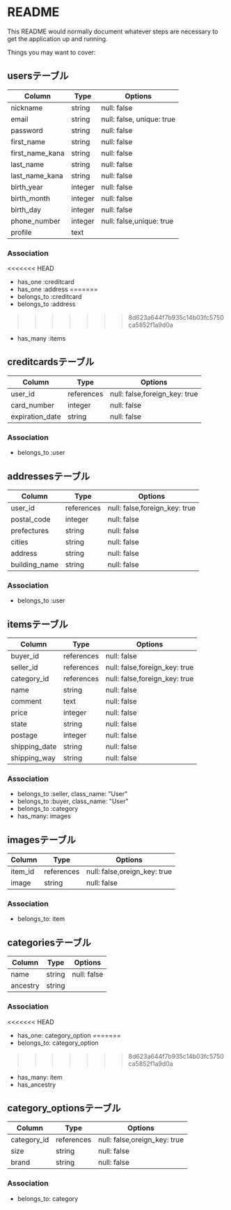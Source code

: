 # README

This README would normally document whatever steps are necessary to get the
application up and running.

Things you may want to cover:

## usersテーブル

|Column|Type|Options| 
|-------|----|-------| 
|nickname|string|null: false| 
|email|string|null: false, unique: true| 
|password|string|null: false| 
|first_name|string|null: false| 
|first_name_kana|string|null: false| 
|last_name|string|null: false| 
|last_name_kana|string|null: false| 
|birth_year|integer|null: false| 
|birth_month|integer|null: false| 
|birth_day|integer|null: false| 
|phone_number|integer|null: false,unique: true|
|profile|text|

### Association 
<<<<<<< HEAD
- has_one :creditcard
- has_one :address
=======
- belongs_to :creditcard
- belongs_to :address
>>>>>>> 8d623a644f7b935c14b03fc5750ca5852f1a9d0a
- has_many :items

## creditcardsテーブル

|Column|Type|Options| 
|-------|----|-------| 
|user_id|references|null: false,foreign_key: true|
|card_number|integer|null: false| 
|expiration_date|string|null: false| 

### Association 
- belongs_to :user

## addressesテーブル

|Column|Type|Options| 
|-------|----|-------| 
|user_id|references|null: false,foreign_key: true|
|postal_code|integer|null: false|
|prefectures|string|null: false|
|cities|string|null: false|
|address|string|null: false|
|building_name|string|null: false|

### Association 
- belongs_to :user

## itemsテーブル

|Column|Type|Options| 
|-------|----|-------| 
|buyer_id|references|null: false|
|seller_id|references|null: false,foreign_key: true|
|category_id|references|null: false,foreign_key: true|
|name|string|null: false|
|comment|text|null: false|
|price|integer|null: false|
|state|string|null: false|
|postage|integer|null: false|
|shipping_date|string|null: false|
|shipping_way|string|null: false|


### Association 
- belongs_to :seller, class_name: "User"
- belongs_to :buyer, class_name: "User"
- belongs_to :category
- has_many: images

## imagesテーブル

|Column|Type|Options| 
|-------|----|-------| 
|item_id|references|null: false,oreign_key: true|
|image|string|null: false|

### Association 
- belongs_to: item

## categoriesテーブル

|Column|Type|Options| 
|-------|----|-------| 
|name|string|null: false|
|ancestry|string|

### Association 
<<<<<<< HEAD
- has_one: category_option
=======
- belongs_to: category_option
>>>>>>> 8d623a644f7b935c14b03fc5750ca5852f1a9d0a
- has_many: item
- has_ancestry

## category_optionsテーブル

|Column|Type|Options| 
|-------|----|-------| 
|category_id|references|null: false,oreign_key: true|
|size|string|null: false|
|brand|string|null: false|

### Association 
- belongs_to: category
